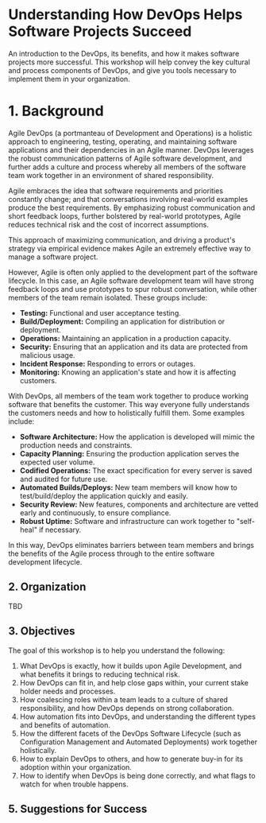 # Understanding How DevOps Helps Software Projects Succeed

An introduction to the DevOps, its benefits, and how it makes software projects more successful.  This workshop will help convey the key cultural and process components of DevOps, and give you tools necessary to implement them in your organization.

# 1. Background

Agile DevOps (a portmanteau of Development and Operations) is a holistic approach to engineering, testing, operating, and maintaining software applications and their dependencies in an Agile manner.  DevOps leverages the robust communication patterns of Agile software development, and further adds a culture and process whereby all members of the software team work together in an environment of shared responsibility.

Agile embraces the idea that software requirements and priorities constantly change; and that conversations involving real-world examples produce the best requirements.  By emphasizing robust communication and short feedback loops, further bolstered by real-world prototypes, Agile reduces technical risk and the cost of incorrect assumptions.

This approach of maximizing communication, and driving a product's strategy via empirical evidence makes Agile an extremely effective way to manage a software project.

However, Agile is often only applied to the development part of the software lifecycle.  In this case, an Agile software development team will have strong feedback loops and use prototypes to spur robust conversation, while other members of the team remain isolated.  These groups include:

* **Testing:** Functional and user acceptance testing.
* **Build/Deployment:** Compiling an application for distribution or deployment.
* **Operations:** Maintaining an application in a production capacity.
* **Security:** Ensuring that an application and its data are protected from malicious usage.
* **Incident Response:** Responding to errors or outages.
* **Monitoring:** Knowing an application's state and how it is affecting customers.

With DevOps, all members of the team work together to produce working software that benefits the customer.  This way everyone fully understands the customers needs and how to holistically fulfill them.  Some examples include:

* **Software Architecture:** How the application is developed will mimic the production needs and constraints.
* **Capacity Planning:** Ensuring the production application serves the expected user volume.
* **Codified Operations:** The exact specification for every server is saved and audited for future use.
* **Automated Builds/Deploys:** New team members will know how to test/build/deploy the application quickly and easily.
* **Security Review:** New features, components and architecture are vetted early and continuously, to ensure compliance.
* **Robust Uptime:** Software and infrastructure can work together to "self-heal" if necessary.

In this way, DevOps eliminates barriers between team members and brings the benefits of the Agile process through to the entire software development lifecycle.

## 2. Organization

TBD

## 3. Objectives

The goal of this workshop is to help you understand the following:

1. What DevOps is exactly, how it builds upon Agile Development, and what benefits it brings to reducing technical risk.
1. How DevOps can fit in, and help close gaps within, your current stake holder needs and processes.
1. How coalescing roles within a team leads to a culture of shared responsibility, and how DevOps depends on strong collaboration.
1. How automation fits into DevOps, and understanding the different types and benefits of automation.
1. How the different facets of the DevOps Software Lifecycle (such as Configuration Management and Automated Deployments) work together holistically.
1. How to explain DevOps to others, and how to generate buy-in for its adoption within your organization.
1. How to identify when DevOps is being done correctly, and what flags to watch for when trouble happens.

## 5. Suggestions for Success
